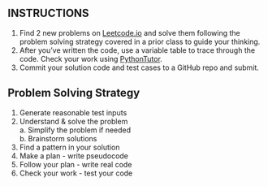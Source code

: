 ## INSTRUCTIONS

1.  Find 2 new problems on [Leetcode.io](http://leetcode.io) and solve them following the problem solving strategy covered in a prior class to guide your thinking.
2.  After you’ve written the code, use a variable table to trace through the code. Check your work using [PythonTutor](http://www.pythontutor.com).
3.  Commit your solution code and test cases to a GitHub repo and submit.

## Problem Solving Strategy

1.  Generate reasonable test inputs
2.  Understand & solve the problem<br>
    a. Simplify the problem if needed<br>
    b. Brainstorm solutions
4.  Find a pattern in your solution
5.  Make a plan - write pseudocode
6.  Follow your plan - write real code
7.  Check your work - test your code
